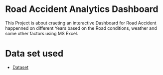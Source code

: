 # Road Accident Analytics Dashboard
This Project is about craeting an interactive Dashboard for Road Accident happenned on different Years based on the Road conditions, weather and some other factors using MS Excel.
# Data set used
- <a href="https://github.com/yas-39/Unfall-Analyse/blob/main/Road%20Accident%20Data.xlsx">Dataset</a>
